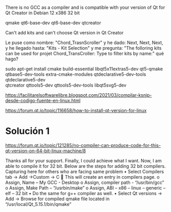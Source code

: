 

There is no GCC as a compiler and is compatible with your version of Qt for Qt Creator in Debian 12 x386 32 bit


qmake qt6-base-dev qt6-base-dev qtcreator

Can't add kits and can't choose Qt version in Qt Creator

Le puse como nombre: "Chord_TrasnScroller" y he dado: Next, Next, Next, y he llegado hasta: "Kits - Kit Selection" y me pregunta: "The folloring kits can be used for projet Chord_TransCroller: Type to filter kits by name:" qué hago?


sudo apt-get install cmake build-essential libqt5x11extras5-dev qt5-qmake \
     qtbase5-dev-tools extra-cmake-modules qtdeclarative5-dev-tools qtdeclarative5-dev \
     qtcreator qttools5-dev qttools5-dev-tools libqt5svg5-dev


https://facilitarelsoftwarelibre.blogspot.com/2021/03/compilar-ksnip-desde-codigo-fuente-en-linux.html

https://forum.qt.io/topic/116658/how-to-install-qt-version-for-linux


# Solución 1
https://forum.qt.io/topic/121285/no-compiler-can-produce-code-for-this-qt-version-on-64-bit-linux-machine/8

Thanks all for your support.
Finally, I could achieve what I want. Now, I am able to compile it for 32 bit.
Below are the steps for adding 32 bit compilers. Capturing here for others who are facing same problem
• Select Compilers tab -> Add ->Custom -> C  This will create an entry in compilers page.
o Assign, Name – My GCC - Desktop
o Assign, compiler path - “/usr/bin/gcc”
o Assign, Make Path – “/usrbin/make”
o Assign, ABI – x86 – linux – generic – elf – 32 bit
• Do the same for g++ compiler as well.
• Select Qt versions -> Add -> Browse for compiled qmake file located in “/usr/local/Qt_5.15.1/bin/qmake”

